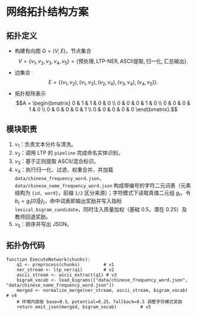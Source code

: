 # 网络拓扑结构方案

## 拓扑定义
- 构建有向图 $G = (V, E)$，节点集合
  $$V = \{v_1, v_2, v_3, v_4, v_5\} = \{\text{预处理}, \text{LTP-NER}, \text{ASCII提取}, \text{归一化}, \text{汇总输出}\}.$$
- 边集合
  $$E = \{(v_1, v_2), (v_1, v_3), (v_2, v_4), (v_3, v_4), (v_4, v_5)\}.$$
- 拓扑矩阵表示
  $$A =
  \begin{bmatrix}
  0 & 1 & 1 & 0 & 0 \\
  0 & 0 & 0 & 1 & 0 \\
  0 & 0 & 0 & 1 & 0 \\
  0 & 0 & 0 & 0 & 1 \\
  0 & 0 & 0 & 0 & 0
  \end{bmatrix}.$$

## 模块职责
1. $v_1$：负责文本分片与清洗。
2. $v_2$：调用 LTP 的 `pipeline` 完成命名实体识别。
3. $v_3$：基于正则提取 ASCII/混合标识。
4. $v_4$：执行归一化、过滤、权重合并，并加载 `data/chinese_frequency_word.json`、`data/chinese_name_frequency_word.json` 构成带编号的字符二元词表（元素结构为 `{id, word}`，前缀 `1/2` 区分来源）；字符模式下读取真值二元组 $g_t$，令 $b_t = g_t[0] \Vert \hat{y}_t$，命中词表即输出奖励并写入指标 `lexical_bigram_candidate`，同时注入质量加权（基础 0.5，潜在 0.25）及教师回退奖励。
5. $v_5$：排序并写出 JSON。

## 拓扑伪代码
```pseudo
function ExecuteNetwork(chunks):
    q1 <- preprocess(chunks)         # v1
    ner_stream <- ltp_ner(q1)        # v2
    ascii_stream <- ascii_extract(q1) # v3
    bigram_vocab <- load_bigrams(["data/chinese_frequency_word.json", "data/chinese_name_frequency_word.json"])
    merged <- normalize_merge(ner_stream, ascii_stream, bigram_vocab) # v4
    # 环境内部按 base=0.5、potential=0.25、fallback=0.5 调整字符模式奖励
    return emit_json(merged, bigram_vocab)         # v5
```
